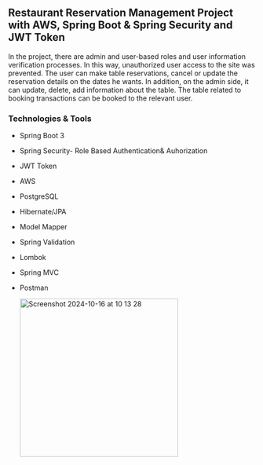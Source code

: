 ## Restaurant Reservation Management Project with AWS, Spring Boot & Spring Security and JWT Token
In the project, there are admin and user-based roles and user information verification processes. In this way, unauthorized user access to the site was prevented. The user can make table reservations, cancel or update the reservation details on the dates he wants. In addition, on the admin side, it can update, delete, add information about the table. The table related to booking transactions can be booked to the relevant user.

### Technologies & Tools
- Spring Boot 3
- Spring Security- Role Based Authentication& Auhorization
- JWT Token
- AWS
- PostgreSQL
- Hibernate/JPA
- Model Mapper
- Spring Validation
- Lombok
- Spring MVC
- Postman

  <img width="322" alt="Screenshot 2024-10-16 at 10 13 28" src="https://github.com/user-attachments/assets/15a108da-c0b1-491e-97d8-d855a8f9064b">
